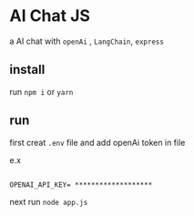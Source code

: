 
# AI Chat JS

a AI chat with `openAi` , `LangChain`, `express`

## install

run 
`npm i`
or
`yarn`

## run

first creat `.env` file and add openAi token in file

e.x
```env

OPENAI_API_KEY= *******************

```
 next run `node app.js`